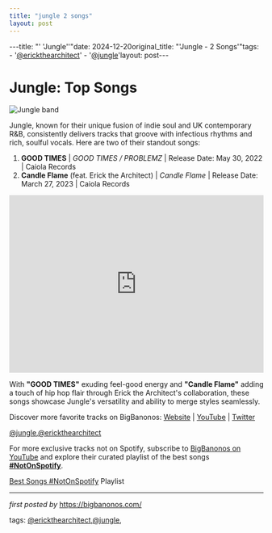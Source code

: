 ```yaml
---
title: "jungle 2 songs"
layout: post
---
```

---title: "' 'Jungle''"date: 2024-12-20original_title: "'Jungle - 2 Songs'"tags:  - '[@erickthearchitect](/tags/erickthearchitect/)'  - '[@jungle](/tags/jungle/)'layout: post---<h1>Jungle: Top Songs</h1><img src="https://i.scdn.co/image/ab67616d00001e028aef0e6491d487d7fe38e9cf" alt="Jungle band"> <p>Jungle, known for their unique fusion of indie soul and UK contemporary R&B, consistently delivers tracks that groove with infectious rhythms and rich, soulful vocals. Here are two of their standout songs:</p> <ol> <li><strong>GOOD TIMES</strong> | <em>GOOD TIMES / PROBLEMZ</em> | Release Date: May 30, 2022 | Caiola Records</li> <li><strong>Candle Flame</strong> (feat. Erick the Architect) | <em>Candle Flame</em> | Release Date: March 27, 2023 | Caiola Records</li></ol> <div> <iframe src="https://open.spotify.com/embed/playlist/0Fe2hVpw5k3KxWwZVnIr1d?utm_source=generator" width="100%" height="352" frameBorder="0" allowfullscreen="" allow="autoplay; clipboard-write; encrypted-media; fullscreen; picture-in-picture" loading="lazy"></iframe></div> <p>With <strong>"GOOD TIMES"</strong> exuding feel-good energy and <strong>"Candle Flame"</strong> adding a touch of hip hop flair through Erick the Architect's collaboration, these songs showcase Jungle's versatility and ability to merge styles seamlessly.</p> <div> <p>Discover more favorite tracks on BigBanonos: <a href="https://bigbanonos.com/">Website</a> | <a href="https://www.youtube.com/[@BigBanonos](/tags/BigBanonos/)">YouTube</a> | <a href="https://x.com/bigbanonos">Twitter</a></p></div> <!-- Tags --><p>[@jungle](/tags/jungle/),[@erickthearchitect](/tags/erickthearchitect/)</p><!--Subscribe and Playlist Links--><div>    <p>For more exclusive tracks not on Spotify, subscribe to <a href="https://www.youtube.com/[@BigBanonos](/tags/BigBanonos/)" target="_blank">BigBanonos on YouTube</a> and explore their curated playlist of the best songs <strong>[#NotOnSpotify](/tags/NotOnSpotify/)</strong>.</p>    <p><a href="https://www.youtube.com/playlist?list=PLtuNtuTatqI0kFahUCbtbfenC_ET5O_tr" target="_blank">Best Songs [#NotOnSpotify](/tags/NotOnSpotify/) Playlist<br /></a></p></div><hr /><p><em>first posted by</em> <a href="https://bigbanonos.com/" rel="noopener" target="_new">https://bigbanonos.com/</a></p><p>tags: [@erickthearchitect](/tags/erickthearchitect/),[@jungle](/tags/jungle/),</p>